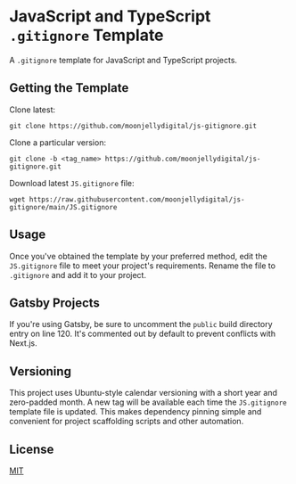 # JavaScript and TypeScript `.gitignore` Template

A `.gitignore` template for JavaScript and TypeScript projects.

## Getting the Template

Clone latest:

```shell
git clone https://github.com/moonjellydigital/js-gitignore.git
```

Clone a particular version:

```shell
git clone -b <tag_name> https://github.com/moonjellydigital/js-gitignore.git
```

Download latest `JS.gitignore` file:

```shell
wget https://raw.githubusercontent.com/moonjellydigital/js-gitignore/main/JS.gitignore
```

## Usage

Once you've obtained the template by your preferred method, edit the
`JS.gitignore` file to meet your project's requirements. Rename the file to
`.gitignore` and add it to your project.

## Gatsby Projects

If you're using Gatsby, be sure to uncomment the `public` build directory 
entry on line 120. It's commented out by default to prevent conflicts with
Next.js.

## Versioning

This project uses Ubuntu-style calendar versioning with a short year and
zero-padded month. A new tag will be available each time the `JS.gitignore`
template file is updated. This makes dependency pinning simple and convenient 
for project scaffolding scripts and other automation.

## License

[MIT](./LICENSE)
